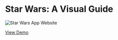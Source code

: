 # Star Wars: A Visual Guide

![Star Wars App Website](https://saiminhtet.github.io/assets/images/starwarshome.png)

[View Demo](https://saiminhtet.github.io)
